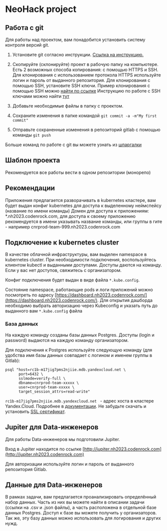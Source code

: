 # NeoHack project

## Работа с git

Для работы над проектом, вам понадобится установить систему контроля версий git.

1. Установите git согласно
   инструкции. [Ссылка на инструкцию.](https://git-scm.com/book/ru/v2/%D0%92%D0%B2%D0%B5%D0%B4%D0%B5%D0%BD%D0%B8%D0%B5-%D0%A3%D1%81%D1%82%D0%B0%D0%BD%D0%BE%D0%B2%D0%BA%D0%B0-Git)

2. Скопируйте (склонируйте) проект в рабочую папку на компьютере. Есть 2 возможных способа копирования: с помощью HTTPS
   и SSH. Для клонирования с использованием протокола HTTPS используйте логин и пароль от выданного репозитория. Для
   клонирования с помощью SSH, установите SSH ключи.
   Пример клонирования с помощью SSH
   можно [найти по ссылке](https://itisgood.ru/2021/10/14/kak-klonirovat-git-repozitorij-v-opredelennuju-papku/)
   Инструкцию по работе с SSH ключами можно
   найти [тут](https://docs.gitlab.com/ee/user/ssh.html#generate-an-ssh-key-pair)

3. Добавьте необходимые файлы в папку с проектом.

4. Сохраните изменения в папке командой `git commit -a -m"My first commit"`

5. Отправьте сохраненные изменения в репозиторий gitlab с помощью команды `git push`

Больше команд по работе с git вы можете узнать
из [шпаргалки](https://training.github.com/downloads/ru/github-git-cheat-sheet/)

## Шаблон проекта

Рекомендуется все работы вести в одном репозитории (монорепо)


## Рекомендации

Приложения предлагается разворачивать в kubernetes кластере, вам будет выдан конфиг kubernetes для доступа к выделенному неймспейсу (название по имени команды)
Домен для доступа к приложениям: *.nh2023.codenrock.com, для доступа к своему приложению рекомендуется в имени указывать название команды, или группы в гите - например cnrprod-team-999.nh2023.codenrock.com

## Подключение к kubernetes cluster

В качестве облачной инфраструктуры, вам выделен namespace в kubernetes cluster. При необходимости подключения,
воспользуйтесь клиентом kubectl и выданными доступами. Доступы даются на команду. Если у вас нет доступов, свяжитесь с
организатором.

Конфиг подключения будет выдан в виде файла `*.kube.config`. 

Состояние namespace, работающие pods и логи приложений можно посмотреть по адресу [https://dashboard.nh2023.codenrock.com/](https://dashboard.nh2023.codenrock.com/). Для открытия дашборда необходимо выбрать авторизацию через Kubeconfig и указать путь до выданного вам `*.kube.config` файла

### База данных
На каждую команду созданы базы данных Postgres. Доступы (login и password) выдаются на каждую команду организатором.

Для подключения к Postgres используйте следующую команду (для удобства имя базы данных совпадает с логином и именем группы в Gitlab):
```
psql "host=rc1b-m17jig7pms2njiie.mdb.yandexcloud.net \
      port=6432 \
      sslmode=verify-full \
      dbname=cnrprod-team-xxxxx \
      user=cnrprod-team-xxxxx \
      target_session_attrs=read-write"
```
`rc1b-m17jig7pms2njiie.mdb.yandexcloud.net ` - адрес хоста в кластере Yandex.Cloud. Подробнее в [документации](https://cloud.yandex.ru/docs/managed-postgresql/). Не забудьте скачать и установить [SSL сертификат](https://cloud.yandex.ru/docs/managed-postgresql/operations/connect#get-ssl-cert).

## Jupiter для Data-инженеров

Для работы Data-инженеров мы подготовили Jupiter.

Вход в Jupiter находится по ссылке [http://jupiter.nh2023.codenrock.com](http://jupiter.nh2023.codenrock.com)

Для авторизации используйте логин и пароль от выданного репозитория Gitlab.

## Данные для Data-инженеров

В рамках задачи, вам предлагается проанализировать определённый набор данных. Часть из них вы можете найти в описании
задачи (ссылки на .csv и .json файлы), а часть расположена в отдельной базе данных Postgres. Доступ к базе вы можете
получить у организаторов. Так же, эту базу данных можно использовать для логирования и других нужд.
